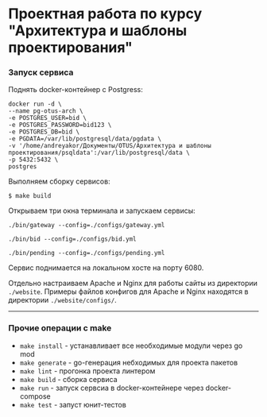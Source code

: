 # Проектная работа по курсу "Архитектура и шаблоны проектирования"

### Запуск сервиса
Поднять docker-контейнер с Postgress:
```shell script
docker run -d \
--name pg-otus-arch \
-e POSTGRES_USER=bid \
-e POSTGRES_PASSWORD=bid123 \
-e POSTGRES_DB=bid \
-e PGDATA=/var/lib/postgresql/data/pgdata \
-v '/home/andreyakor/Документы/OTUS/Архитектура и шаблоны проектирования/psqldata':/var/lib/postgresql/data \
-p 5432:5432 \
postgres
```

Выполняем сборку сервисов:
```shell script
$ make build
```

Открываем три окна терминала и запускаем сервисы:
```shell script
./bin/gateway --config=./configs/gateway.yml
```
```shell script
./bin/bid --config=./configs/bid.yml
```
```shell script
./bin/pending --config=./configs/pending.yml
```

Сервис поднимается на локальном хосте на порту 6080.

Отдельно настраиваем Apache и Nginx для работы сайты из директории `./website`. Примеры файлов конфигов для Apache и Nginx находятся в директории `./website/configs/`.

---

### Прочие операции с make
- `make install` - устанавливает все необходимые модули через go mod
- `make generate` - go-генерация небходимых для проекта пакетов
- `make lint` - прогонка проекта линтером
- `make build` - сборка сервиса
- `make run` - запуск сервсиа в docker-контейнере через docker-compose
- `make test` - запуст юнит-тестов
